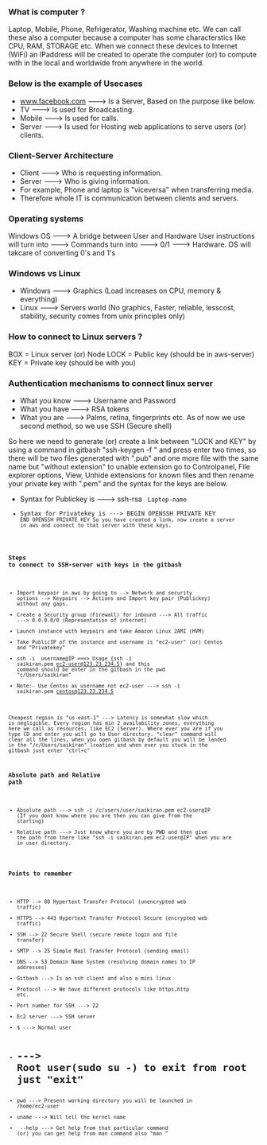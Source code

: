 ### What is computer ?
Laptop, Mobile, Phone, Refrigerator, Washing machine etc. We can call these also a computer because a computer has some characterstics like CPU, RAM, STORAGE etc. When we connect these devices to Internet (WiFi) an IPaddress will be created to operate the computer (or) to compute with in the local and worldwide from anywhere in the world.

### Below is the example of Usecases
- www.facebook.com ---> Is a Server, Based on the purpose like below.
- TV ---> Is used for Broadcasting.
- Mobile ---> Is used for calls.
- Server ---> Is used for Hosting web applications to serve users (or) clients.

### Client-Server Architecture
- Client ---> Who is requesting information.
- Server ---> Who is giving information.
- For example, Phone and laptop is "viceversa" when transferring media.
- Therefore whole IT is communication between clients and servers.

### Operating systems
Windows OS ---> A bridge between User and Hardware 
User instructions will turn into ---> Commands turn into ---> 0/1 ---> Hardware. OS will takcare of converting 0's and 1's

### Windows vs Linux
- Windows ---> Graphics (Load increases on CPU, memory & everything)
- Linux ---> Servers world (No graphics, Faster, reliable, lesscost, stability, security comes from unix
  principles only)

### How to connect to Linux servers ?
BOX = Linux server (or) Node
LOCK = Public key (should be in aws-server)
KEY = Private key (should be with you)

### Authentication mechanisms to connect linux server
- What you know ---> Username and Password
- What you have ---> RSA tokens
- What you are  ---> Palms, retina, fingerprints etc. As of now we use second method, so we use SSH (Secure
  shell)

So here we need to generate (or) create a link between "LOCK and KEY" by using a command in gitbash 
"ssh-keygen -f <filename>" and press enter two times, so there will be two files generated with ".pub" and one more file with the same name but "without extension" to unable extension go to Controlpanel, File explorer options, View, Unhide extensions for known files and then rename your private key with ".pem" and the syntax for the keys are below.
- Syntax for Publickey is ---> ssh-rsa <code> Laptop-name
- Syntax for Privatekey is ---> BEGIN OPENSSH PRIVATE KEY <code> END OPENSSH PRIVATE KEY
So you have created a link, now create a server in aws and connect to that server with these keys.

### Steps to connect to SSH-server with keys in the gitbash 
- Import keypair in aws by going to --> Network and security options --> Keypairs --> Actions and Import key
  pair (Publickey) without any gaps.
- Create a Security group (Firewall) for inbound ---> All traffic ---> 0.0.0.0/0 (Representation of internet)
- Launch instance with keypairs and take Amazon Linux 2AMI (HVM)
- Take PublicIP of the instance and username is "ec2-user" (or) Centos and "Privatekey"
- ssh -i <path-to-privatekey> username@IP ===> Usage {ssh -i saikiran.pem ec2-user@123.23.234.5} and this
  command should be enter in the gitbash in the pwd "c/Users/saikiran"
- Note:- Use Centos as username not ec2-user ---> ssh -i saikiran.pem centos@123.23.234.5

Cheapest region is "us-east-1" ---> Latency is somewhat slow which is negligible. Every region has min 2 availability zones, everything here we call as resources, like EC2 (Server). Where ever you are if you type 
CD and enter you will go to User directory. "clear" command will clear all the lines, when you open gitbash by default you will be landed in the "/c/Users/saikiran" lcoation and when ever you stuck in the gitbash 
just enter "ctrl+c"

### Absolute path and Relative path
- Absolute path ---> ssh -i /c/users/user/saikiran.pem ec2-user@IP (If you dont know where you are then you
  can give from the starting)
- Relative path ---> Just know where you are by PWD and then give the path from there like
  "ssh -i saikiran.pem ec2-user@IP" when you are in user directory.

### Points to remember
- HTTP --> 80 Hypertext Transfer Protocol (unencrypted web traffic)
- HTTPS --> 443 Hypertext Transfer Protocol Secure (encrypted web traffic)
- SSH --> 22 Secure Shell (secure remote login and file transfer)
- SMTP --> 25 Simple Mail Transfer Protocol (sending email)
- DNS --> 53 Domain Name System (resolving domain names to IP addresses)
- Gitbash ---> Is an ssh client and also a mini linux
- Protocol ---> We have different protocols like https,http etc.
- Port number for SSH ---> 22
- Ec2 server ---> SSH server
- $ ---> Normal user
- # ---> Root user(sudo su -) to exit from root just "exit"
- pwd ---> Present working directory you will be launched in /home/ec2-user
- uname ---> Will tell the kernel name
- <command-name> --help ---> Get help from that particular command (or) you can get help from man command also
  "man <command-name>"
